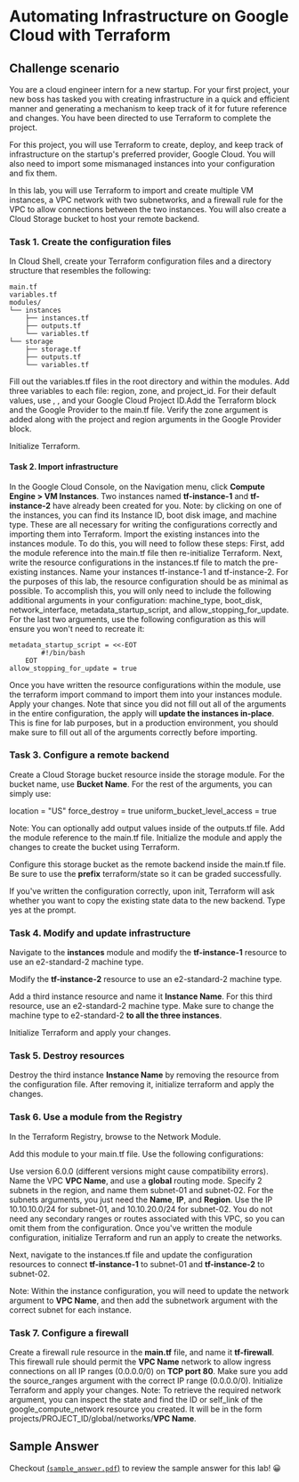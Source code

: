 # Automating Infrastructure on Google Cloud with Terraform

## Challenge scenario
You are a cloud engineer intern for a new startup. For your first project, your new boss has tasked you with creating infrastructure in a quick and efficient manner and generating a mechanism to keep track of it for future reference and changes. You have been directed to use Terraform to complete the project.

For this project, you will use Terraform to create, deploy, and keep track of infrastructure on the startup's preferred provider, Google Cloud. You will also need to import some mismanaged instances into your configuration and fix them.

In this lab, you will use Terraform to import and create multiple VM instances, a VPC network with two subnetworks, and a firewall rule for the VPC to allow connections between the two instances. You will also create a Cloud Storage bucket to host your remote backend.

### Task 1. Create the configuration files
In Cloud Shell, create your Terraform configuration files and a directory structure that resembles the following:

    main.tf
    variables.tf
    modules/
    └── instances
        ├── instances.tf
        ├── outputs.tf
        └── variables.tf
    └── storage
        ├── storage.tf
        ├── outputs.tf
        └── variables.tf
Fill out the variables.tf files in the root directory and within the modules. Add three variables to each file: region, zone, and project_id. For their default values, use , **<filled in at lab start>**, and your Google Cloud Project ID.Add the Terraform block and the Google Provider to the main.tf file. Verify the zone argument is added along with the project and region arguments in the Google Provider block.

Initialize Terraform.

#### Task 2. Import infrastructure
In the Google Cloud Console, on the Navigation menu, click **Compute Engine > VM Instances**. Two instances named **tf-instance-1** and **tf-instance-2** have already been created for you.
Note: by clicking on one of the instances, you can find its Instance ID, boot disk image, and machine type. These are all necessary for writing the configurations correctly and importing them into Terraform.
Import the existing instances into the instances module. To do this, you will need to follow these steps:
First, add the module reference into the main.tf file then re-initialize Terraform.
Next, write the resource configurations in the instances.tf file to match the pre-existing instances.
Name your instances tf-instance-1 and tf-instance-2.
For the purposes of this lab, the resource configuration should be as minimal as possible. To accomplish this, you will only need to include the following additional arguments in your configuration: machine_type, boot_disk, network_interface, metadata_startup_script, and allow_stopping_for_update. For the last two arguments, use the following configuration as this will ensure you won't need to recreate it:

    metadata_startup_script = <<-EOT
            #!/bin/bash
        EOT
    allow_stopping_for_update = true
    
Once you have written the resource configurations within the module, use the terraform import command to import them into your instances module.
Apply your changes. Note that since you did not fill out all of the arguments in the entire configuration, the apply will **update the instances in-place**. This is fine for lab purposes, but in a production environment, you should make sure to fill out all of the arguments correctly before importing.

### Task 3. Configure a remote backend
Create a Cloud Storage bucket resource inside the storage module. For the bucket name, use **Bucket Name**. For the rest of the arguments, you can simply use:

  location = "US"
  force_destroy = true
  uniform_bucket_level_access = true

Note: You can optionally add output values inside of the outputs.tf file.
Add the module reference to the main.tf file. Initialize the module and apply the changes to create the bucket using Terraform.

Configure this storage bucket as the remote backend inside the main.tf file. Be sure to use the **prefix** terraform/state so it can be graded successfully.

If you've written the configuration correctly, upon init, Terraform will ask whether you want to copy the existing state data to the new backend. Type yes at the prompt.

### Task 4. Modify and update infrastructure
Navigate to the **instances** module and modify the **tf-instance-1** resource to use an e2-standard-2 machine type.

Modify the **tf-instance-2** resource to use an e2-standard-2 machine type.

Add a third instance resource and name it **Instance Name**. For this third resource, use an e2-standard-2 machine type. Make sure to change the machine type to e2-standard-2 **to all the three instances**.

Initialize Terraform and apply your changes.

### Task 5. Destroy resources
Destroy the third instance **Instance Name** by removing the resource from the configuration file. After removing it, initialize terraform and apply the changes.


### Task 6. Use a module from the Registry
In the Terraform Registry, browse to the Network Module.

Add this module to your main.tf file. Use the following configurations:

Use version 6.0.0 (different versions might cause compatibility errors).
Name the VPC **VPC Name**, and use a **global** routing mode.
Specify 2 subnets in the region, and name them subnet-01 and subnet-02. For the subnets arguments, you just need the **Name**, **IP**, and **Region**.
Use the IP 10.10.10.0/24 for subnet-01, and 10.10.20.0/24 for subnet-02.
You do not need any secondary ranges or routes associated with this VPC, so you can omit them from the configuration.
Once you've written the module configuration, initialize Terraform and run an apply to create the networks.

Next, navigate to the instances.tf file and update the configuration resources to connect **tf-instance-1** to subnet-01 and **tf-instance-2** to subnet-02.

Note: Within the instance configuration, you will need to update the network argument to **VPC Name**, and then add the subnetwork argument with the correct subnet for each instance.

### Task 7. Configure a firewall
Create a firewall rule resource in the **main.tf** file, and name it **tf-firewall**.
This firewall rule should permit the **VPC Name** network to allow ingress connections on all IP ranges (0.0.0.0/0) on **TCP port 80**.
Make sure you add the source_ranges argument with the correct IP range (0.0.0.0/0).
Initialize Terraform and apply your changes.
Note: To retrieve the required network argument, you can inspect the state and find the ID or self_link of the google_compute_network resource you created. It will be in the form projects/PROJECT_ID/global/networks/**VPC Name**.

## Sample Answer
Checkout  [(`sample_answer.pdf`)](sample_answer.pdf) to review the sample answer for this lab! :grinning:
